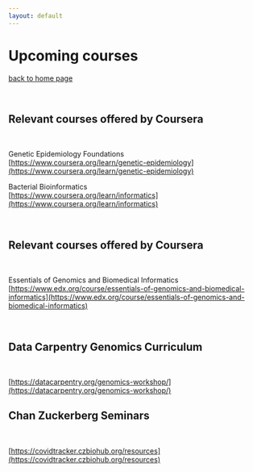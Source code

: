 ```yaml
---
layout: default
---
```


# Upcoming courses

[back to home page](./)

<div class="paragraph"><p><br>
</p></div>

## Relevant courses offered by Coursera

<div class="paragraph"><p><br>
</p></div>

Genetic Epidemiology Foundations <br>
[https://www.coursera.org/learn/genetic-epidemiology](https://www.coursera.org/learn/genetic-epidemiology)

Bacterial Bioinformatics <br>
[https://www.coursera.org/learn/informatics](https://www.coursera.org/learn/informatics)

<div class="paragraph"><p><br>
</p></div>

## Relevant courses offered by Coursera

<div class="paragraph"><p><br>
</p></div>

Essentials of Genomics and Biomedical Informatics
[https://www.edx.org/course/essentials-of-genomics-and-biomedical-informatics](https://www.edx.org/course/essentials-of-genomics-and-biomedical-informatics)

<div class="paragraph"><p><br>
</p></div>

## Data Carpentry Genomics Curriculum

<div class="paragraph"><p><br>
</p></div>

[https://datacarpentry.org/genomics-workshop/](https://datacarpentry.org/genomics-workshop/)

## Chan Zuckerberg Seminars

<div class="paragraph"><p><br>
</p></div>

[https://covidtracker.czbiohub.org/resources](https://covidtracker.czbiohub.org/resources)


